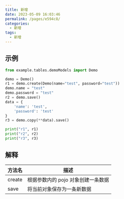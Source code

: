 ```yaml
---
title: 新增
date: 2023-05-09 16:03:46
permalink: /pages/e594c8/
categories:
  - 新增
tags:
  - 新增
---
```


## 示例

```python
from example.tables.demoModels import Demo

demo = Demo()
r1 = demo.create(Demo(name="test", password="test"))
demo.name = "test"
demo.password = "test"
r2 = demo.save()
data = {
    'name': 'test',
    'password': 'test'
}
r3 = demo.copy(**data).save()

print("r1", r1)
print("r2", r2)
print("r3", r3)

```

## 解释

| 方法名 | 描述                               |
| ------ | ---------------------------------- |
| create | 根据参数内的 pojo 对象创建一条数据 |
| save   | 将当前对象保存为一条新数据         |
